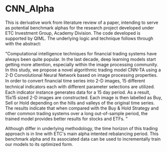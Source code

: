 # CNN_Alpha

This is derivative work from literature review of a paper, intending to serve as potential benchmark alphas for the research project developed under ETC Investment Group, Academy Division. The code developed is supported by QIML. The underlying logic and technique follows through with the abstract:

"Computational intelligence techniques for ﬁnancial trading systems have always been quite popular. In the last decade, deep learning models start getting more attention, especially within the image processing community. In this study, we propose a novel algorithmic trading model CNN-TA using a 2-D Convolutional Neural Network based on image processing properties. In order to convert ﬁnancial time series into 2-D images, 15 diﬀerent technical indicators each with diﬀerent parameter selections are utilized. Each indicator instance generates data for a 15 day period. As a result, 15x15 sized 2-D images are constructed. Each image is then labelled as Buy, Sell or Hold depending on the hills and valleys of the original time series. The results indicate that when compared with the Buy & Hold Strategy and other common trading systems over a long out-of-sample period, the trained model provides better results for stocks and ETFs. "

Although differ in underlying methodology, the time horizon of this trading approach is in line with ETC's main alpha intented rebalancing period. This benchmark alpha and its associated data can be used to incrementally train our models to its optimized form. 
